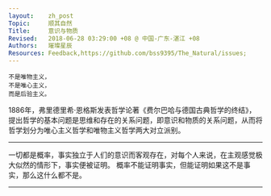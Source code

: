 ```yaml
---
layout:    zh_post
Topic:     顺其自然
Title:     意识与物质
Revised:   2018-06-28 03:29:00 +08 @ 中国-广东-湛江 +08
Authors:   璀璨星辰
Resources: Feedback,https://github.com/bss9395/The_Natural/issues;
---
```


```
不是唯物主义，
不是唯心主义，
而是后验主义。
```

1886年，弗里德里希·恩格斯发表哲学论著《费尔巴哈与德国古典哲学的终结》，提出哲学的基本问题是思维和存在的关系问题，即意识和物质的关系问题，从而将哲学划分为唯心主义哲学和唯物主义哲学两大对立派别。

--------------------------------------------------------------------------------

一切都是概率，事实独立于人们的意识而客观存在，对每个人来说，在主观感觉极大似然的情形下，事实便被证明。
概率不能证明事实，但能证明如果这不是事实，那么这什么都不是。

--------------------------------------------------------------------------------
